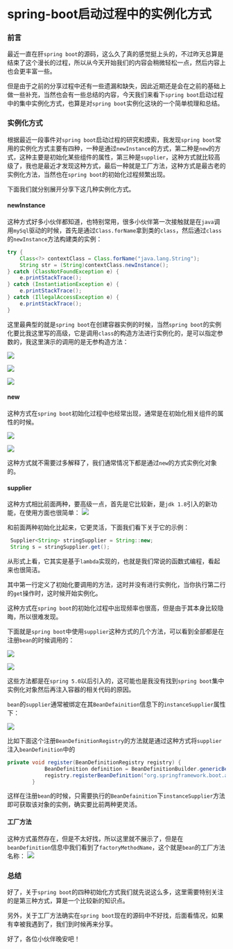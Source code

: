 # spring-boot启动过程中的实例化方式

### 前言

最近一直在肝`spring boot`的源码，这么久了真的感觉挺上头的，不过昨天总算是结束了这个漫长的过程，所以从今天开始我们的内容会稍微轻松一点，然后内容上也会更丰富一些。

但是由于之前的分享过程中还有一些遗漏和缺失，因此近期还是会在之前的基础上做一些补充，当然也会有一些总结的内容，今天我们来看下`spring boot`启动过程中的集中实例化方式，也算是对`spring boot`实例化这块的一个简单梳理和总结。

### 实例化方式

根据最近一段事件对`spring boot`启动过程的研究和摸索，我发现`spring boot`常用的实例化方式主要有四种，一种是通过`newInstance`的方式，第二种是`new`的方式，这种主要是初始化某些组件的属性，第三种是`supplier`，这种方式就比较高级了，我也是最近才发现这种方式，最后一种就是工厂方法，这种方式是最古老的实例化方法，当然也在`spring boot`的初始化过程频繁出现。

下面我们就分别展开分享下这几种实例化方式。

#### newInstance

这种方式好多小伙伴都知道，也特别常用，很多小伙伴第一次接触就是在`java`调用`mySql`驱动的时候，首先是通过`Class.forName`拿到类的`class`，然后通过`class`的`newInstance`方法构建类的实例：

```java
try {
    Class<?> contextClass = Class.forName("java.lang.String");
    String str = (String)contextClass.newInstance();
} catch (ClassNotFoundException e) {
    e.printStackTrace();
} catch (InstantiationException e) {
    e.printStackTrace();
} catch (IllegalAccessException e) {
    e.printStackTrace();
}
```

这里最典型的就是`spring boot`在创建容器实例的时候，当然`spring boot`的实例化要比我这里写的高级，它是调用`class`的构造方法进行实例化的，是可以指定参数的，我这里演示的调用的是无参构造方法：

![](https://syske-pic-bed.oss-cn-hangzhou.aliyuncs.com/imgs/20210914221328.png)

![](https://syske-pic-bed.oss-cn-hangzhou.aliyuncs.com/imgs/20210914221417.png)

![](https://syske-pic-bed.oss-cn-hangzhou.aliyuncs.com/imgs/20210914221254.png)



#### new

这种方式在`spring boot`初始化过程中也经常出现，通常是在初始化相关组件的属性的时候。

![](https://syske-pic-bed.oss-cn-hangzhou.aliyuncs.com/imgs/20210914221804.png)

![](https://syske-pic-bed.oss-cn-hangzhou.aliyuncs.com/imgs/20210914221620.png)

这种方式就不需要过多解释了，我们通常情况下都是通过`new`的方式实例化对象的。



#### supplier

这种方式相比前面两种，要高级一点，首先是它比较新，是`jdk 1.8`引入的新功能，在使用方面也很简单：
![](https://syske-pic-bed.oss-cn-hangzhou.aliyuncs.com/imgs/20210914223046.png)

和前面两种初始化比起来，它更灵活，下面我们看下关于它的示例：

```java
 Supplier<String> stringSupplier = String::new;
 String s = stringSupplier.get();
```

从形式上看，它其实是基于`lambda`实现的，也就是我们常说的函数式编程，看起来也很简洁。

其中第一行定义了初始化要调用的方法，这时并没有进行实例化，当你执行第二行的`get`操作时，这时候开始实例化。

这种方式在`spring boot`的初始化过程中出现频率也很高，但是由于其本身比较隐晦，所以很难发现。

下面就是`spring boot`中使用`supplier`这种方式的几个方法，可以看到全部都是在注册`bean`的时候调用的：

![](https://syske-pic-bed.oss-cn-hangzhou.aliyuncs.com/imgs/20210914222914.png)

![](https://syske-pic-bed.oss-cn-hangzhou.aliyuncs.com/imgs/images/20210914133038.png)

这些方法都是在`spring 5.0`以后引入的，这可能也是我没有找到`spring boot`集中实例化对象然后再注入容器的相关代码的原因。

`bean`的`supplier`通常被绑定在其`BeanDefainition`信息下的`instanceSupplier`属性下：

![](https://syske-pic-bed.oss-cn-hangzhou.aliyuncs.com/imgs/20210914224352.png)

比如下面这个注册`BeanDefinitionRegistry`的方法就是通过这种方式将`supplier`注入`beanDefinition`中的

```java
private void register(BeanDefinitionRegistry registry) {
            BeanDefinition definition = BeanDefinitionBuilder.genericBeanDefinition(SharedMetadataReaderFactoryContextInitializer.SharedMetadataReaderFactoryBean.class, SharedMetadataReaderFactoryContextInitializer.SharedMetadataReaderFactoryBean::new).getBeanDefinition();
            registry.registerBeanDefinition("org.springframework.boot.autoconfigure.internalCachingMetadataReaderFactory", definition);
        }
```

这样在注册`bean`的时候，只需要执行的`BeanDefainition`下`instanceSupplier`方法即可获取该对象的实例，确实要比前两种更灵活。

#### 工厂方法

这种方式虽然存在，但是不太好找，所以这里就不展示了，但是在`beanDefinition`信息中我们看到了`factoryMethodName`，这个就是`bean`的工厂方法名称：
![](https://syske-pic-bed.oss-cn-hangzhou.aliyuncs.com/imgs/20210914230344.png)

### 总结

好了，关于`spring boot`的四种初始化方式我们就先说这么多，这里需要特别关注的是第三种方式，算是一个比较新的知识点。

另外，关于工厂方法确实在`spring boot`现在的源码中不好找，后面看情况，如果有幸被我遇到了，我们到时候再来分享。

好了，各位小伙伴晚安吧！

